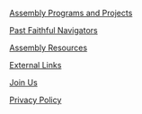 <a href="/proj">Assembly Programs and Projects</a>

<a href="/past">Past Faithful Navigators</a>

<a href="/res">Assembly Resources</a>

<a href="/ext">External Links</a>

<a href="/join">Join Us</a>

<a href="/priv">Privacy Policy</a>
